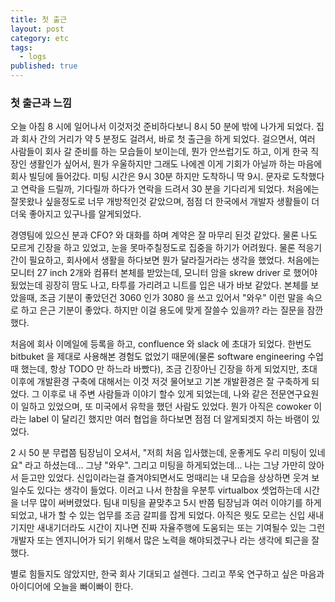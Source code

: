 ```yaml
---
title: 첫 출근
layout: post
category: etc
tags:
  - logs
published: true
---
```

### 첫 출근과 느낌

오늘 아침 8 시에 일어나서 이것저것 준비하다보니 8시 50 분에 밖에 나가게 되었다. 집과 회사 간의 거리가 약 5 분정도 걸려서, 바로 첫 출근을 하게 되었다. 걸으면서, 여러 사람들이 회사 갈 준비를 하는 모습들이 보이는데, 뭔가 안쓰럽기도 하고, 이게 한국 직장인 생활인가 싶어서, 뭔가 우울하지만 그래도 나에겐 이게 기회가 아닐까 하는 마음에 회사 빌딩에 들어갔다. 미팅 시간은 9시 30분 하지만 도착하니 딱 9시. 문자로 도착했다고 연락을 드릴까, 기다릴까 하다가 연락을 드려서 30 분을 기다리게 되었다. 처음에는 잘못왔나 싶을정도로 너무 개방적인것 같았으며, 점점 더 한국에서 개발자 생활들이 더더욱 좋아지고 있구나를 알게되었다.

경영팀에 있으신 분과 CFO? 와 대화를 하며 계약은 잘 마무리 된것 같았다. 물론 나도 모르게 긴장을 하고 있었고, 눈을 못마주칠정도로 집중을 하기가 어려웠다. 물론 적응기간이 필요하고, 회사에서 생활을 하다보면 뭔가 달라질거라는 생각을 했었다. 처음에는 모니터 27 inch 2개와 컴퓨터 본체를 받았는데, 모니터 암을 skrew driver 로 했어야 됬었는데 굉장히 땀도 나고, 타투를 가리려고 니트를 입은 내가 바보 같았다. 본체를 보았을때, 조금 기분이 좋았던건 3060 인가 3080 을 쓰고 있어서 "와우" 이런 말을 속으로 하고 은근 기분이 좋았다. 하지만 이걸 용도에 맞게 잘쓸수 있을까? 라는 질문을 잠깐 했다.

처음에 회사 이메일에 등록을 하고, confluence 와 slack 에 초대가 되었다. 한번도 bitbuket 을 제대로 사용해본 경험도 없었기 때문에(물론 software engineering 수업때 했는데, 항상 TODO 만 하느라 바빴다), 조금 긴장아닌 긴장을 하게 되었지만, 초대 이후에 개발환경 구축에 대해서는 이것 저것 물어보고 기본 개발환경은 잘 구축하게 되었다. 그 이후로 내 주변 사람들과 이야기 할수 있게 되었는데, 나와 같은 전문연구요원이 일하고 있었으며, 또 미국에서 유학을 했던 사람도 있었다. 뭔가 아직은 cowoker 이라는 label 이 달리긴 했지만 여러 협업을 하다보면 점점 더 알게되겟지 하는 바램이 있었다.

2 시 50 분 무렵쯤 팀장님이 오셔서, "저희 처음 입사했는데, 운좋게도 우리 미팅이 있네요" 라고 하셨는데... 그냥 "와우". 그리고 미팅을 하게되었는데... 나는 그냥 가만히 앉아서 듣고만 있었다. 신입이라는걸 즐겨야되면서도 멍때리는 내 모습을 상상하면 웃겨 보일수도 있다는 생각이 들었다. 이러고 나서 한참을 우분투 virtualbox 셋업하는데 시간을 너무 많이 써버렸었다. 팀내 미팅을 끝맞추고 5시 반쯤 팀장님과 여러 이야기를 하게 되었고, 내가 할 수 있는 업무를 조금 갈피를 잡게 되었다. 아직은 뭣도 모르는 신입 새내기지만 새내기더라도 시간이 지나면 진짜 자율주행에 도움되는 또는 기여될수 있는 그런 개발자 또는 엔지니어가 되기 위해서 많은 노력을 해야되겠구나 라는 생각에 퇴근을 잘했다.

별로 힘들지도 않았지만, 한국 회사 기대되고 설렌다. 그리고 쭈욱 연구하고 싶은 마음과 아이디어에 오늘을 빠이빠이 한다.
